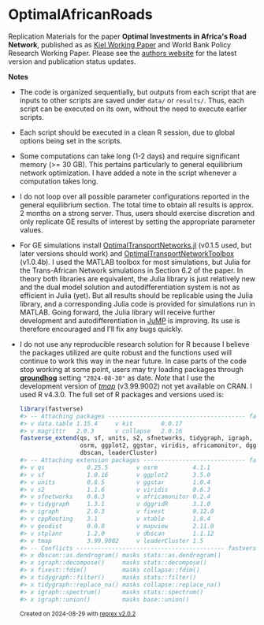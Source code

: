 # OptimalAfricanRoads

Replication Materials for the paper **Optimal Investments in Africa's Road Network**, published as as [Kiel Working Paper](https://www.ifw-kiel.de/publications/optimal-investments-in-africas-road-network-33157/) and World Bank Policy Research Working Paper. Please see the [authors website](https://sebastiankrantz.com/research.html) for the latest version and publication status updates. 

**Notes**

- The code is organized sequentially, but outputs from each script that are inputs to other scripts are saved under `data/` or `results/`. Thus, each script can be executed on its own, without the need to execute earlier scripts.  

- Each script should be executed in a clean R session, due to global options being set in the scripts.

- Some computations can take long (1-2 days) and require significant memory (>= 30 GB). This pertains particularly to general equilibrium network optimization. I have added a note in the script whenever a computation takes long. 

- I do not loop over all possible parameter configurations reported in the general equilibrium section. The total time to obtain all results is approx. 2 months on a strong server. Thus, users should exercise discretion and only replicate GE results of interest by setting the appropriate parameter values. 

- For GE simulations install [OptimalTransportNetworks.jl](https://github.com/SebKrantz/OptimalTransportNetworks.jl) (v0.1.5 used, but later versions should work) and [OptimalTransportNetworkToolbox](https://github.com/SebKrantz/OptimalTransportNetworkToolbox) (v1.0.4b). I used the MATLAB toolbox for most simulations, but Julia for the Trans-African Network simulations in Section 6.2 of the paper. In theory both libraries are equivalent, the Julia library is just relatively new and the dual model solution and autodifferentiation system is not as efficient in Julia (yet). But all results should be replicable using the Julia library, and a corresponding Julia code is provided for simulations run in MATLAB. Going forward, the Julia library will receive further development and autodifferentiation in [JuMP](https://github.com/jump-dev/JuMP.jl) is improving. Its use is therefore encouraged and I'll fix any bugs quickly. 

- I do not use any reproducible research solution for R because I believe the packages utilized are quite robust and the functions used will continue to work this way in the near future. In case parts of the code stop working at some point, users may try loading packages through [**groundhog**](https://groundhogr.com) setting `"2024-08-30"` as date. *Note* that I use the development version of [*tmap*](https://github.com/r-tmap/tmap) (v3.99.9002) not yet available on CRAN. I used R v4.3.0. The full set of R packages and versions used is:  
  ``` r
  library(fastverse)
  #> -- Attaching packages --------------------------------------- fastverse 0.3.3 --
  #> v data.table 1.15.4     v kit        0.0.17
  #> v magrittr   2.0.3      v collapse   2.0.16
  fastverse_extend(qs, sf, units, s2, sfnetworks, tidygraph, igraph, cppRouting, geodist, stplanr, tmap, 
                   osrm, ggplot2, ggstar, viridis, africamonitor, dggridR, fixest, xtable, mapview, 
                   dbscan, leaderCluster)
  #> -- Attaching extension packages ----------------------------- fastverse 0.3.3 --
  #> v qs            0.25.5        v osrm          4.1.1    
  #> v sf            1.0.16        v ggplot2       3.5.0    
  #> v units         0.8.5         v ggstar        1.0.4    
  #> v s2            1.1.6         v viridis       0.6.3    
  #> v sfnetworks    0.6.3         v africamonitor 0.2.4    
  #> v tidygraph     1.3.1         v dggridR       3.1.0    
  #> v igraph        2.0.3         v fixest        0.12.0   
  #> v cppRouting    3.1           v xtable        1.8.4    
  #> v geodist       0.0.8         v mapview       2.11.0   
  #> v stplanr       1.2.0         v dbscan        1.1.12   
  #> v tmap          3.99.9002     v leaderCluster 1.5
  #> -- Conflicts ------------------------------------------ fastverse_conflicts() --
  #> x dbscan::as.dendrogram() masks stats::as.dendrogram()
  #> x igraph::decompose()     masks stats::decompose()
  #> x fixest::fdim()          masks collapse::fdim()
  #> x tidygraph::filter()     masks stats::filter()
  #> x tidygraph::replace_na() masks collapse::replace_na()
  #> x igraph::spectrum()      masks stats::spectrum()
  #> x igraph::union()         masks base::union()
  ```
  <sup>Created on 2024-08-29 with [reprex v2.0.2](https://reprex.tidyverse.org)</sup>
